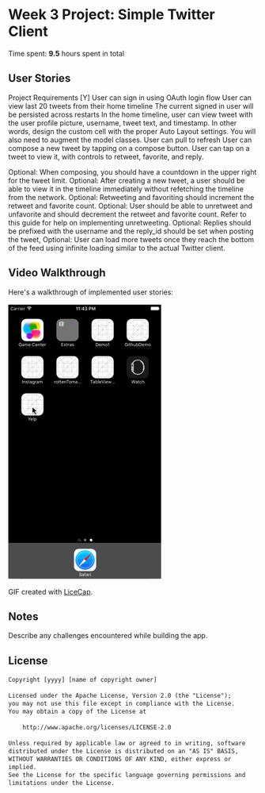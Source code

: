 # Week 3 Project: Simple Twitter Client

Time spent: **9.5** hours spent in total

## User Stories

Project Requirements
[Y] User can sign in using OAuth login flow
User can view last 20 tweets from their home timeline
The current signed in user will be persisted across restarts
In the home timeline, user can view tweet with the user profile picture, username, tweet text, and timestamp. In other words, design the custom cell with the proper Auto Layout settings. You will also need to augment the model classes.
User can pull to refresh
User can compose a new tweet by tapping on a compose button.
User can tap on a tweet to view it, with controls to retweet, favorite, and reply.

Optional: When composing, you should have a countdown in the upper right for the tweet limit.
Optional: After creating a new tweet, a user should be able to view it in the timeline immediately without refetching the timeline from the network.
Optional: Retweeting and favoriting should increment the retweet and favorite count.
Optional: User should be able to unretweet and unfavorite and should decrement the retweet and favorite count. Refer to this guide for help on implementing unretweeting.
Optional: Replies should be prefixed with the username and the reply_id should be set when posting the tweet,
Optional: User can load more tweets once they reach the bottom of the feed using infinite loading similar to the actual Twitter client.


## Video Walkthrough

Here's a walkthrough of implemented user stories:

<img src='https://raw.githubusercontent.com/aswani521/ios_yelp-master/master/Yelp_Demo.gif' title='Yelp Video Walkthrough' width='' alt='Yelp Video Walkthrough' />

GIF created with [LiceCap](http://www.cockos.com/licecap/).

## Notes

Describe any challenges encountered while building the app.

## License

    Copyright [yyyy] [name of copyright owner]

    Licensed under the Apache License, Version 2.0 (the "License");
    you may not use this file except in compliance with the License.
    You may obtain a copy of the License at

        http://www.apache.org/licenses/LICENSE-2.0

    Unless required by applicable law or agreed to in writing, software
    distributed under the License is distributed on an "AS IS" BASIS,
    WITHOUT WARRANTIES OR CONDITIONS OF ANY KIND, either express or implied.
    See the License for the specific language governing permissions and
    limitations under the License. 